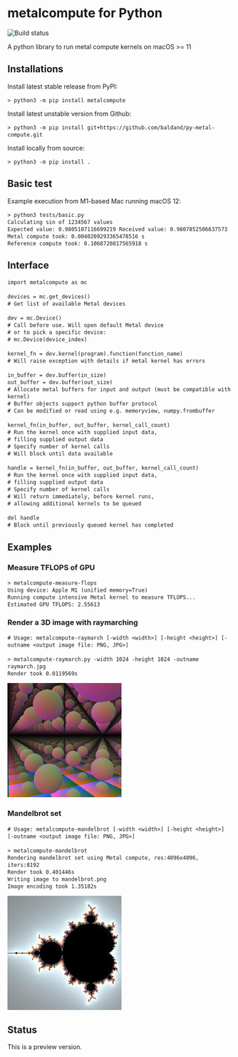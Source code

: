 # metalcompute for Python

![Build status](https://github.com/baldand/py-metal-compute/actions/workflows/test.yml/badge.svg?branch=main)

A python library to run metal compute kernels on macOS >= 11

## Installations

Install latest stable release from PyPI:

```
> python3 -m pip install metalcompute
```

Install latest unstable version from Github:

```
> python3 -m pip install git+https://github.com/baldand/py-metal-compute.git
```

Install locally from source:

```
> python3 -m pip install .
```

## Basic test

Example execution from M1-based Mac running macOS 12:

```
> python3 tests/basic.py
Calculating sin of 1234567 values
Expected value: 0.9805107116699219 Received value: 0.9807852506637573
Metal compute took: 0.0040209293365478516 s
Reference compute took: 0.1068720817565918 s
```

## Interface

```
import metalcompute as mc

devices = mc.get_devices()
# Get list of available Metal devices

dev = mc.Device() 
# Call before use. Will open default Metal device
# or to pick a specific device:
# mc.Device(device_index)

kernel_fn = dev.kernel(program).function(function_name)
# Will raise exception with details if metal kernel has errors

in_buffer = dev.buffer(in_size)
out_buffer = dev.buffer(out_size)
# Allocate metal buffers for input and output (must be compatible with kernel)
# Buffer objects support python buffer protocol
# Can be modified or read using e.g. memoryview, numpy.frombuffer

kernel_fn(in_buffer, out_buffer, kernel_call_count)
# Run the kernel once with supplied input data, 
# filling supplied output data
# Specify number of kernel calls
# Will block until data available

handle = kernel_fn(in_buffer, out_buffer, kernel_call_count)
# Run the kernel once with supplied input data, 
# filling supplied output data
# Specify number of kernel calls
# Will return immediately, before kernel runs, 
# allowing additional kernels to be queued

del handle
# Block until previously queued kernel has completed

```

## Examples

### Measure TFLOPS of GPU

```
> metalcompute-measure-flops
Using device: Apple M1 (unified memory=True)
Running compute intensive Metal kernel to measure TFLOPS...
Estimated GPU TFLOPS: 2.55613
```

### Render a 3D image with raymarching

```
# Usage: metalcompute-raymarch [-width <width>] [-height <height>] [-outname <output image file: PNG, JPG>]

> metalcompute-raymarch.py -width 1024 -height 1024 -outname raymarch.jpg
Render took 0.0119569s
```

![Raymarched spheres scene](images/raymarch.jpg)

### Mandelbrot set

```
# Usage: metalcompute-mandelbrot [-width <width>] [-height <height>] [-outname <output image file: PNG, JPG>]

> metalcompute-mandelbrot
Rendering mandelbrot set using Metal compute, res:4096x4096, iters:8192
Render took 0.401446s
Writing image to mandelbrot.png
Image encoding took 1.35182s
```

![Mandelbrot set](images/mandelbrot.jpg)

## Status

This is a preview version. 
